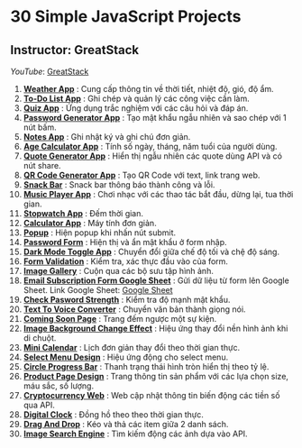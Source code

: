 # 30 Simple JavaScript Projects
## Instructor: GreatStack
*YouTube*: [GreatStack](https://www.youtube.com/@GreatStackDev)

1. [**Weather App**](https://hvson2003.github.io/web_30-simple-javascript-projects/weather-app) : Cung cấp thông tin về thời tiết, nhiệt độ, gió, độ ẩm.
2. [**To-Do List App**](https://hvson2003.github.io/web_30-simple-javascript-projects/to-do-list-app) : Ghi chép và quản lý các công việc cần làm.
3. [**Quiz App**](https://hvson2003.github.io/web_30-simple-javascript-projects/quiz-app) : Ứng dụng trắc nghiệm với các câu hỏi và đáp án.
4. [**Password Generator App**](https://hvson2003.github.io/web_30-simple-javascript-projects/password-genarator-app) : Tạo mật khẩu ngẫu nhiên và sao chép với 1 nút bấm.
5. [**Notes App**](https://hvson2003.github.io/web_30-simple-javascript-projects/notes-app) : Ghi nhật ký và ghi chú đơn giản.
6. [**Age Calculator App**](https://hvson2003.github.io/web_30-simple-javascript-projects/age-calculator-app) : Tính số ngày, tháng, năm tuổi của người dùng.
7. [**Quote Generator App**](https://hvson2003.github.io/web_30-simple-javascript-projects/quote-generator-app) : Hiển thị ngẫu nhiên các quote dùng API và có nút share.
8. [**QR Code Generator App**](https://hvson2003.github.io/web_30-simple-javascript-projects/QR-code-genarator) : Tạo QR Code với text, link trang web.
9. [**Snack Bar**](https://hvson2003.github.io/web_30-simple-javascript-projects/snack-bar) : Snack bar thông báo thành công và lỗi.
10. [**Music Player App**](https://hvson2003.github.io/web_30-simple-javascript-projects/music-player-app) : Chơi nhạc với các thao tác bắt đầu, dừng lại, tua thời gian.
11. [**Stopwatch App**](https://hvson2003.github.io/web_30-simple-javascript-projects/stopwatch-app) : Đếm thời gian.
12. [**Calculator App**](https://hvson2003.github.io/web_30-simple-javascript-projects/calculator-app) : Máy tính đơn giản.
13. [**Popup**](https://hvson2003.github.io/web_30-simple-javascript-projects/popup) : Hiện popup khi nhấn nút submit.
14. [**Password Form**](https://hvson2003.github.io/web_30-simple-javascript-projects/password-form) : Hiện thị và ẩn mật khẩu ở form nhập.
15. [**Dark Mode Toggle App**](https://hvson2003.github.io/web_30-simple-javascript-projects/dark-mode-toggle-app) : Chuyển đổi giữa chế độ tối và chệ độ sáng.
16. [**Form Validation**](https://hvson2003.github.io/web_30-simple-javascript-projects/form-validation) : Kiểm tra, xác thực đầu vào của form.
17. [**Image Gallery**](https://hvson2003.github.io/web_30-simple-javascript-projects/image-gallery) : Cuộn qua các bộ sưu tập hình ảnh.
18. [**Email Subscription Form Google Sheet**](https://hvson2003.github.io/web_30-simple-javascript-projects/email-subscription-form-gg-sheet) : Gửi dữ liệu từ form lên Google Sheet.
        Link Google Sheet: [Google Sheet](https://docs.google.com/spreadsheets/d/1lMVIukcFZTzhhULvpwFtejShu1tNzL1YT5JwjbuFUCI/edit?usp=sharing)
19. [**Check Pasword Strength**](https://hvson2003.github.io/web_30-simple-javascript-projects/check-password-strength) : Kiểm tra độ mạnh mật khẩu.
20. [**Text To Voice Converter**](https://hvson2003.github.io/web_30-simple-javascript-projects/text-to-voice-converter) : Chuyển văn bản thành giọng nói.
21. [**Coming Soon Page**](https://hvson2003.github.io/web_30-simple-javascript-projects/coming-soon-page) : Trang đếm ngược một sự kiện.
22. [**Image Background Change Effect**](https://hvson2003.github.io/web_30-simple-javascript-projects/image-background-change-effect) : Hiệu ứng thay đổi nền hình ảnh khi di chuột.
23. [**Mini Calendar**](https://hvson2003.github.io/web_30-simple-javascript-projects/mini-calendar) : Lịch đơn giản thay đổi theo thời gian thực.
24. [**Select Menu Design**](https://hvson2003.github.io/web_30-simple-javascript-projects/select-menu) : Hiệu ứng động cho select menu.
25. [**Circle Progress Bar**](https://hvson2003.github.io/web_30-simple-javascript-projects/circle-progress-bar) : Thanh trạng thái hình tròn hiển thị theo tỷ lệ.
26. [**Product Page Design**](https://hvson2003.github.io/web_30-simple-javascript-projects/product-page-design) : Trang thông tin sản phẩm với các lựa chọn size, máu sắc, số lượng.
27. [**Cryptocurrency Web**](https://hvson2003.github.io/web_30-simple-javascript-projects/cryptocurrency-web) : Web cập nhật thông tin biến động các tiền số qua API.
28. [**Digital Clock**](https://hvson2003.github.io/web_30-simple-javascript-projects/digital-clock) : Đồng hồ theo theo thời gian thực.
29. [**Drag And Drop**](https://hvson2003.github.io/web_30-simple-javascript-projects/drag-and-drop) : Kéo và thả các item giữa 2 danh sách.
30. [**Image Search Engine**](https://hvson2003.github.io/web_30-simple-javascript-projects/image-search-engine) : Tìm kiếm động các ảnh dựa vào API.
